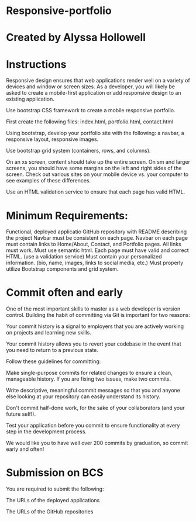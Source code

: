 # Responsive-portfolio

# Created by Alyssa Hollowell 

# Instructions 


Responsive design ensures that web applications render well on a variety of devices and window or screen sizes. As a developer, you will likely be asked to create a mobile-first application or add responsive design to an existing application.

Use bootstrap CSS framework to create a mobile responsive portfolio.

First create the following files: index.html, portfolio.html, contact.html

Using bootstrap, develop your portfolio site with the following: a navbar, a responsive layout, responsive images.

Use bootstrap grid system (containers, rows, and columns).

On an xs screen, content should take up the entire screen. On sm and larger screens, you should have some margins on the left and right sides of the screen. Check out various sites on your mobile device vs. your computer to see examples of these differences.

Use an HTML validation service to ensure that each page has valid HTML.


# Minimum Requirements:

Functional, deployed applicatio
GitHub repository with README describing the project
Navbar must be consistent on each page.
Navbar on each page must contain links to Home/About, Contact, and Portfolio pages.
All links must work.
Must use semantic html.
Each page must have valid and correct HTML. (use a validation service)
Must contain your personalized information. (bio, name, images, links to social media, etc.)
Must properly utilize Bootstrap components and grid system.

# Commit often and early 

One of the most important skills to master as a web developer is version control. Building the habit of committing via Git is important for two reasons:

Your commit history is a signal to employers that you are actively working on projects and learning new skills.

Your commit history allows you to revert your codebase in the event that you need to return to a previous state.

Follow these guidelines for committing:

Make single-purpose commits for related changes to ensure a clean, manageable history. If you are fixing two issues, make two commits.

Write descriptive, meaningful commit messages so that you and anyone else looking at your repository can easily understand its history.

Don't commit half-done work, for the sake of your collaborators (and your future self!).

Test your application before you commit to ensure functionality at every step in the development process.

We would like you to have well over 200 commits by graduation, so commit early and often!

# Submission on BCS

You are required to submit the following:

The URLs of the deployed applications

The URLs of the GitHub repositories


